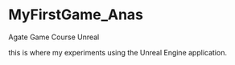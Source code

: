 # MyFirstGame_Anas
 Agate Game Course Unreal

this is where my experiments using the Unreal Engine application.
